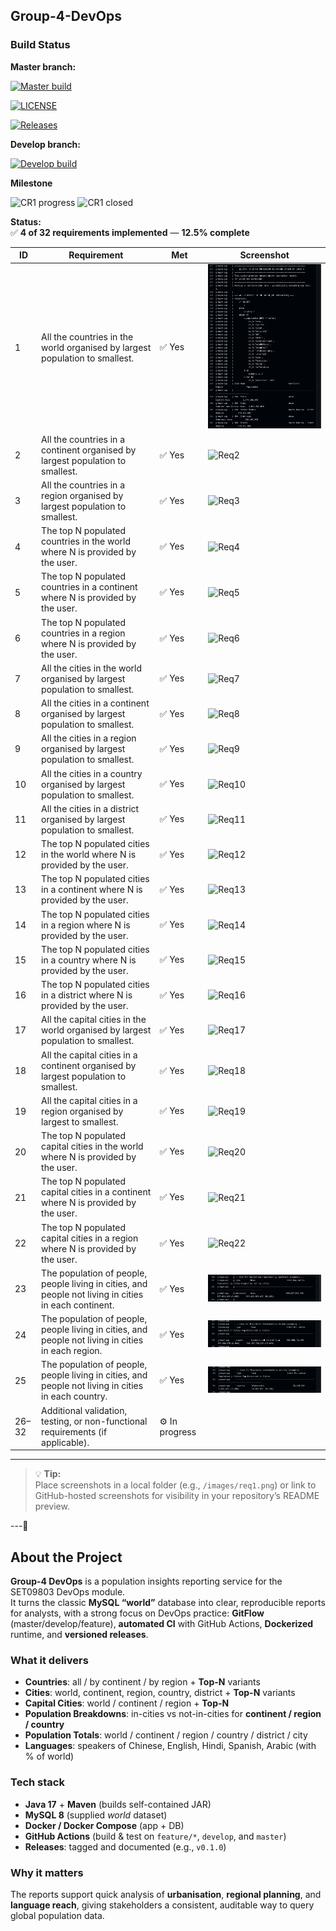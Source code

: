 ﻿## Group-4-DevOps

### Build Status

**Master branch:**  

[![Master build](https://img.shields.io/github/actions/workflow/status/DevOps-Group4-2025/Group-4-DevOps/main.yml?branch=master&label=master%20build&logo=github&style=flat-square)](https://github.com/DevOps-Group4-2025/Group-4-DevOps/actions/workflows/main.yml?query=branch%3Amaster)

[![LICENSE](https://img.shields.io/github/license/DevOps-Group4-2025/Group-4-DevOps.svg?style=flat-square)](https://github.com/DevOps-Group4-2025/Group-4-DevOps/blob/master/LICENSE)

[![Releases](https://img.shields.io/github/release/DevOps-Group4-2025/Group-4-DevOps/all.svg?style=flat-square)](https://github.com/DevOps-Group4-2025/Group-4-DevOps/releases)

**Develop branch:**  

[![Develop build](https://img.shields.io/github/actions/workflow/status/DevOps-Group4-2025/Group-4-DevOps/main.yml?branch=develop&label=develop%20build&logo=github&style=flat-square)](https://github.com/DevOps-Group4-2025/Group-4-DevOps/actions/workflows/main.yml?query=branch%3Adevelop)

**Milestone**

![CR1 progress](https://img.shields.io/github/milestones/progress-percent/DevOps-Group4-2025/Group-4-DevOps/1?label=CR1%20progress)
![CR1 closed](https://img.shields.io/github/milestones/progress/DevOps-Group4-2025/Group-4-DevOps/1?label=CR1%20closed)


**Status:**  
✅ **4 of 32 requirements implemented** — **12.5% complete**

| ID | Requirement | Met | Screenshot |
|----|--------------|-----|-------------|
| 1 | All the countries in the world organised by largest population to smallest. | ✅ Yes | ![Req1](images/req1.png) |
| 2 | All the countries in a continent organised by largest population to smallest. | ✅ Yes | ![Req2](images/req2.png) |
| 3 | All the countries in a region organised by largest population to smallest. | ✅ Yes | ![Req3](images/req3.png) |
| 4 | The top N populated countries in the world where N is provided by the user. | ✅ Yes | ![Req4](images/req4.png) |
| 5 | The top N populated countries in a continent where N is provided by the user. | ✅ Yes | ![Req5](images/req5.png) |
| 6 | The top N populated countries in a region where N is provided by the user. | ✅ Yes | ![Req6](images/req6.png) |
| 7 | All the cities in the world organised by largest population to smallest. | ✅ Yes | ![Req7](images/req7.png) |
| 8 | All the cities in a continent organised by largest population to smallest. | ✅ Yes | ![Req8](images/req8.png) |
| 9 | All the cities in a region organised by largest population to smallest. | ✅ Yes | ![Req9](images/req9.png) |
| 10 | All the cities in a country organised by largest population to smallest. | ✅ Yes | ![Req10](images/req10.png) |
| 11 | All the cities in a district organised by largest population to smallest. | ✅ Yes | ![Req11](images/req11.png) |
| 12 | The top N populated cities in the world where N is provided by the user. | ✅ Yes | ![Req12](images/req12.png) |
| 13 | The top N populated cities in a continent where N is provided by the user. | ✅ Yes | ![Req13](images/req13.png) |
| 14 | The top N populated cities in a region where N is provided by the user. | ✅ Yes | ![Req14](images/req14.png) |
| 15 | The top N populated cities in a country where N is provided by the user. | ✅ Yes | ![Req15](images/req15.png) |
| 16 | The top N populated cities in a district where N is provided by the user. | ✅ Yes | ![Req16](images/req16.png) |
| 17 | All the capital cities in the world organised by largest population to smallest. | ✅ Yes | ![Req17](images/req17.png) |
| 18 | All the capital cities in a continent organised by largest population to smallest. | ✅ Yes | ![Req18](images/req18.png) |
| 19 | All the capital cities in a region organised by largest to smallest. | ✅ Yes | ![Req19](images/req19.png) |
| 20 | The top N populated capital cities in the world where N is provided by the user. | ✅ Yes | ![Req20](images/req20.png) |
| 21 | The top N populated capital cities in a continent where N is provided by the user. | ✅ Yes | ![Req21](images/req21.png) |
| 22 | The top N populated capital cities in a region where N is provided by the user. | ✅ Yes | ![Req22](images/req22.png) |
| 23 | The population of people, people living in cities, and people not living in cities in each continent. | ✅ Yes | ![Req23](images/req23.png) |
| 24 | The population of people, people living in cities, and people not living in cities in each region. | ✅ Yes | ![Req24](images/req24.png) |
| 25 | The population of people, people living in cities, and people not living in cities in each country. | ✅ Yes | ![Req25](images/req25.png) |
| 26–32 | Additional validation, testing, or non-functional requirements (if applicable). | ⚙️ In progress |  |

---

> 💡 **Tip:**  
> Place screenshots in a local folder (e.g., `/images/req1.png`) or link to GitHub-hosted screenshots for visibility in your repository’s README preview.

---

## About the Project

**Group-4 DevOps** is a population insights reporting service for the SET09803 DevOps module.  
It turns the classic **MySQL “world”** database into clear, reproducible reports for analysts, with a strong focus on DevOps practice: **GitFlow** (master/develop/feature), **automated CI** with GitHub Actions, **Dockerized** runtime, and **versioned releases**.

### What it delivers
- **Countries**: all / by continent / by region + **Top-N** variants
- **Cities**: world, continent, region, country, district + **Top-N** variants
- **Capital Cities**: world / continent / region + **Top-N**
- **Population Breakdowns**: in-cities vs not-in-cities for **continent / region / country**
- **Population Totals**: world / continent / region / country / district / city
- **Languages**: speakers of Chinese, English, Hindi, Spanish, Arabic (with % of world)

### Tech stack
- **Java 17** + **Maven** (builds self-contained JAR)
- **MySQL 8** (supplied *world* dataset)
- **Docker / Docker Compose** (app + DB)
- **GitHub Actions** (build & test on `feature/*`, `develop`, and `master`)
- **Releases**: tagged and documented (e.g., `v0.1.0`)

### Why it matters
The reports support quick analysis of **urbanisation**, **regional planning**, and **language reach**, giving stakeholders a consistent, auditable way to query global population data.

